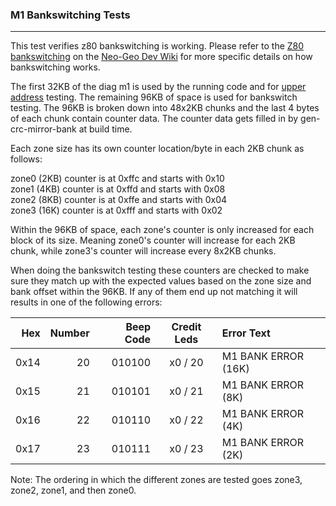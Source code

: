 ### M1 Bankswitching Tests
---
This test verifies z80 bankswitching is working.  Please refer to the
[Z80 bankswitching](https://wiki.neogeodev.org/index.php?title=Z80_bankswitching)
on the [Neo-Geo Dev Wiki](https://wiki.neogeodev.org/index.php?title=Main_Page)
for more specific details on how bankswitching works.

The first 32KB of the diag m1 is used by the running code and for
[upper address](m1_upper_address.md) testing.  The remaining 96KB of space is
used for bankswitch testing.  The 96KB is broken down into 48x2KB chunks and
the last 4 bytes of each chunk contain counter data.  The counter data gets
filled in by gen-crc-mirror-bank at build time.

Each zone size has its own counter location/byte in each 2KB chunk as follows:

zone0 (2KB) counter is at 0xffc and starts with 0x10<br>
zone1 (4KB) counter is at 0xffd and starts with 0x08<br>
zone2 (8KB) counter is at 0xffe and starts with 0x04<br>
zone3 (16K) counter is at 0xfff and starts with 0x02

Within the 96KB of space, each zone's counter is only increased for each
block of its size.  Meaning zone0's counter will increase for each 2KB chunk,
while zone3's counter will increase every 8x2KB chunks.

When doing the bankswitch testing these counters are checked to make sure
they match up with the expected values based on the zone size and bank offset
within the 96KB.  If any of them end up not matching it will results in one of
the following errors:

|  Hex  | Number | Beep Code |  Credit Leds  | Error Text |
| ----: | -----: | --------: | :-----------: | :--------- |
|  0x14 |     20 |    010100 |       x0 / 20 | M1 BANK ERROR (16K) |
|  0x15 |     21 |    010101 |       x0 / 21 | M1 BANK ERROR (8K) |
|  0x16 |     22 |    010110 |       x0 / 22 | M1 BANK ERROR (4K) |
|  0x17 |     23 |    010111 |       x0 / 23 | M1 BANK ERROR (2K) |

Note: The ordering in which the different zones are tested goes zone3,
zone2, zone1, and then zone0.
